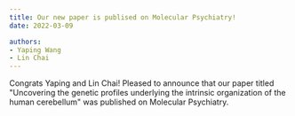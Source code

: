```yaml
---
title: Our new paper is publised on Molecular Psychiatry!
date: 2022-03-09

authors:
- Yaping Wang
- Lin Chai
---
```


Congrats Yaping and Lin Chai! Pleased to announce that our paper titled "Uncovering the genetic profiles underlying the intrinsic organization of the human cerebellum" was published on Molecular Psychiatry.

<!--more-->
